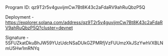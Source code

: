 Program ID: qz9T2r5v4guvijmCw7Bt8K43c2aFdaRV9ahRuQbzP5Q

Deployment - https://explorer.solana.com/address/qz9T2r5v4guvijmCw7Bt8K43c2aFdaRV9ahRuQbzP5Q?cluster=devnet

Signature - 5SFUZkatDkuBhJW59YUzUdcNSaDUkGZPMRfjVzFUUmzXkJSzYwhVXBLNmU5Hw1mRNYq